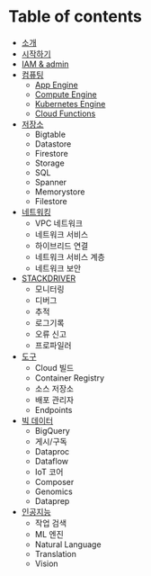 # Table of contents

* [소개](README.md)
* [시작하기](start/start_main.md)
* [IAM & admin](account_page.md)
* [컴퓨팅](compute/compute_main.md)
    * [App Engine](compute/app_engine.md)
    * [Compute Engine](compute/app_engine.md)
    * [Kubernetes Engine](compute/app_engine.md)
    * [Cloud Functions](compute/app_engine.md)
* [저장소](storage/storage_main.md)
    * Bigtable
    * Datastore
    * Firestore
    * Storage
    * SQL
    * Spanner
    * Memorystore
    * Filestore
* [네트워킹](networking/networking_main.md)
    * VPC 네트워크
    * 네트워크 서비스
    * 하이브리드 연결
    * 네트워크 서비스 계층
    * 네트워크 보안
* [STACKDRIVER](stackdriver/stackdriver_main.md)
    * 모니터링
    * 디버그
    * 추적
    * 로그기록
    * 오류 신고
    * 프로파일러
* [도구](tools/tools_main.md) 
    * Cloud 빌드
    * Container Registry
    * 소스 저장소
    * 배포 관리자
    * Endpoints
* [빅 데이터](bigdata/bigdata_main.md)
    * BigQuery
    * 게시/구독
    * Dataproc
    * Dataflow
    * IoT 코어
    * Composer
    * Genomics
    * Dataprep
* [인공지능](artificial_intelligence/artificial_intelligence_main.md)
    * 작업 검색
    * ML 엔진
    * Natural Language
    * Translation
    * Vision
